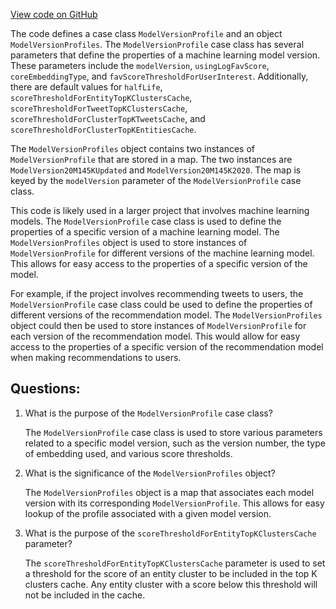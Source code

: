 [View code on GitHub](https://github.com/misbahsy/the-algorithm/src/scala/com/twitter/simclusters_v2/summingbird/common/ModelVersionProfile.scala)

The code defines a case class `ModelVersionProfile` and an object `ModelVersionProfiles`. The `ModelVersionProfile` case class has several parameters that define the properties of a machine learning model version. These parameters include the `modelVersion`, `usingLogFavScore`, `coreEmbeddingType`, and `favScoreThresholdForUserInterest`. Additionally, there are default values for `halfLife`, `scoreThresholdForEntityTopKClustersCache`, `scoreThresholdForTweetTopKClustersCache`, `scoreThresholdForClusterTopKTweetsCache`, and `scoreThresholdForClusterTopKEntitiesCache`.

The `ModelVersionProfiles` object contains two instances of `ModelVersionProfile` that are stored in a map. The two instances are `ModelVersion20M145KUpdated` and `ModelVersion20M145K2020`. The map is keyed by the `modelVersion` parameter of the `ModelVersionProfile` case class.

This code is likely used in a larger project that involves machine learning models. The `ModelVersionProfile` case class is used to define the properties of a specific version of a machine learning model. The `ModelVersionProfiles` object is used to store instances of `ModelVersionProfile` for different versions of the machine learning model. This allows for easy access to the properties of a specific version of the model.

For example, if the project involves recommending tweets to users, the `ModelVersionProfile` case class could be used to define the properties of different versions of the recommendation model. The `ModelVersionProfiles` object could then be used to store instances of `ModelVersionProfile` for each version of the recommendation model. This would allow for easy access to the properties of a specific version of the recommendation model when making recommendations to users.
## Questions: 
 1. What is the purpose of the `ModelVersionProfile` case class?
    
    The `ModelVersionProfile` case class is used to store various parameters related to a specific model version, such as the version number, the type of embedding used, and various score thresholds.

2. What is the significance of the `ModelVersionProfiles` object?
    
    The `ModelVersionProfiles` object is a map that associates each model version with its corresponding `ModelVersionProfile`. This allows for easy lookup of the profile associated with a given model version.

3. What is the purpose of the `scoreThresholdForEntityTopKClustersCache` parameter?
    
    The `scoreThresholdForEntityTopKClustersCache` parameter is used to set a threshold for the score of an entity cluster to be included in the top K clusters cache. Any entity cluster with a score below this threshold will not be included in the cache.